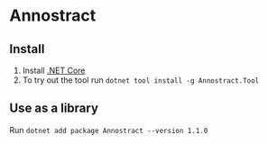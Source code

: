 # Annostract

## Install
1. Install [.NET Core](https://dotnet.microsoft.com/download/dotnet-core)
2. To try out the tool run `dotnet tool install -g Annostract.Tool`

## Use as a library
Run `dotnet add package Annostract --version 1.1.0`
